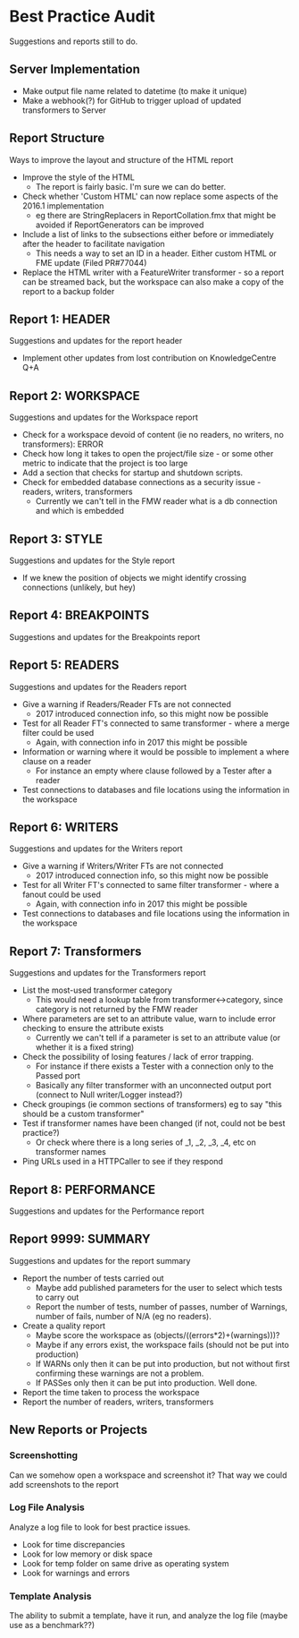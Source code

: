 # Best Practice Audit #

Suggestions and reports still to do.

## Server Implementation ##

- Make output file name related to datetime (to make it unique)
- Make a webhook(?) for GitHub to trigger upload of updated transformers to Server 


## Report Structure ##

Ways to improve the layout and structure of the HTML report

- Improve the style of the HTML
	- The report is fairly basic. I'm sure we can do better.
- Check whether 'Custom HTML' can now replace some aspects of the 2016.1 implementation
	- eg there are StringReplacers in ReportCollation.fmx that might be avoided if ReportGenerators can be improved
- Include a list of links to the subsections either before or immediately after the header to facilitate navigation
	- This needs a way to set an ID in a header. Either custom HTML or FME update (Filed PR#77044)
- Replace the HTML writer with a FeatureWriter transformer - so a report can be streamed back, but the workspace can also make a copy of the report to a backup folder 

## Report 1: HEADER ##

Suggestions and updates for the report header

- Implement other updates from lost contribution on KnowledgeCentre Q+A

## Report 2: WORKSPACE ##

Suggestions and updates for the Workspace report

- Check for a workspace devoid of content (ie no readers, no writers, no transformers): ERROR
- Check how long it takes to open the project/file size - or some other metric to indicate that the project is too large
- Add a section that checks for startup and shutdown scripts.
- Check for embedded database connections as a security issue - readers, writers, transformers
	- Currently we can't tell in the FMW reader what is a db connection and which is embedded


## Report 3: STYLE ##

Suggestions and updates for the Style report

- If we knew the position of objects we might identify crossing connections (unlikely, but hey)

## Report 4: BREAKPOINTS ##

Suggestions and updates for the Breakpoints report

## Report 5: READERS ##

Suggestions and updates for the Readers report

- Give a warning if Readers/Reader FTs are not connected
	- 2017 introduced connection info, so this might now be possible
- Test for all Reader FT's connected to same transformer - where a merge filter could be used
	- Again, with connection info in 2017 this might be possible
- Information or warning where it would be possible to implement a where clause on a reader 
	- For instance an empty where clause followed by a Tester after a reader
- Test connections to databases and file locations using the information in the workspace


## Report 6: WRITERS ##

Suggestions and updates for the Writers report

- Give a warning if Writers/Writer FTs are not connected
	- 2017 introduced connection info, so this might now be possible
- Test for all Writer FT's connected to same filter transformer - where a fanout could be used
	- Again, with connection info in 2017 this might be possible
- Test connections to databases and file locations using the information in the workspace

## Report 7: Transformers ##

Suggestions and updates for the Transformers report

- List the most-used transformer category
	- This would need a lookup table from transformer<->category, since category is not returned by the FMW reader
- 	Where parameters are set to an attribute value, warn to include error checking to ensure the attribute exists
	- Currently we can't tell if a parameter is set to an attribute value (or whether it is a fixed string)
- Check the possibility of losing features / lack of error trapping.
	- For instance if there exists a Tester with a connection only to the Passed port
	- Basically any filter transformer with an unconnected output port (connect to Null writer/Logger instead?)
- Check groupings (ie common sections of transformers) eg to say "this should be a custom transformer"
- Test if transformer names have been changed (if not, could not be best practice?) 
	- Or check where there is a long series of _1, _2, _3, _4, etc on transformer names
- Ping URLs used in a HTTPCaller to see if they respond


## Report 8: PERFORMANCE ##

Suggestions and updates for the Performance report

## Report 9999: SUMMARY ##

Suggestions and updates for the report summary

- Report the number of tests carried out
	- Maybe add published parameters for the user to select which tests to carry out
	- Report the number of tests, number of passes, number of Warnings, number of fails, number of N/A (eg no readers).
- Create a quality report
	- Maybe score the workspace as (objects/((errors*2)+(warnings)))?
	- Maybe if any errors exist, the workspace fails (should not be put into production)
	- If WARNs only then it can be put into production, but not without first confirming these warnings are not a problem.
	- If PASSes only then it can be put into production. Well done.
- Report the time taken to process the workspace
- Report the number of readers, writers, transformers


## New Reports or Projects ##

### Screenshotting ###

Can we somehow open a workspace and screenshot it? That way we could add screenshots to the report

### Log File Analysis ###

Analyze a log file to look for best practice issues.

- Look for time discrepancies
- Look for low memory or disk space
- Look for temp folder on same drive as operating system
- Look for warnings and errors

### Template Analysis ###

The ability to submit a template, have it run, and analyze the log file (maybe use as a benchmark??)
